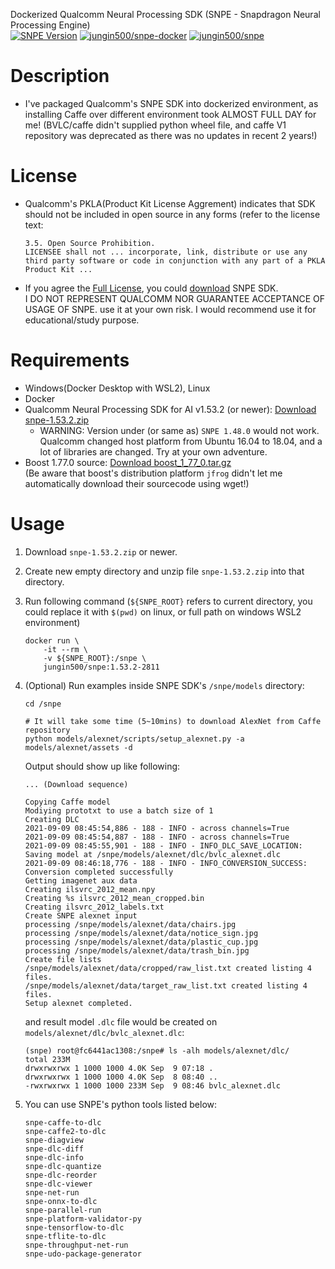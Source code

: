 Dockerized Qualcomm Neural Processing SDK (SNPE - Snapdragon Neural Processing Engine)  
[![SNPE Version](https://img.shields.io/badge/snpe-1.53.2-blue)](https://developer.qualcomm.com/downloads/qualcomm-neural-processing-sdk-ai-v1532) [![jungin500/snpe-docker](https://img.shields.io/badge/github-jungin500%2Fsnpe--docker-brightgreen)](https://github.com/jungin500/snpe-docker) [![jungin500/snpe](https://img.shields.io/badge/docker-jungin500%2Fsnpe-blue)](https://hub.docker.com/r/jungin500/snpe)

# Description
- I've packaged Qualcomm's SNPE SDK into dockerized environment, as installing Caffe over different environment took ALMOST FULL DAY for me! (BVLC/caffe didn't supplied python wheel file, and caffe V1 repository was deprecated as there was no updates in recent 2 years!)

# License
- Qualcomm's PKLA(Product Kit License Aggrement) indicates that SDK should not be included in open source in any forms (refer to the license text:
    ```
    3.5. Open Source Prohibition.
    LICENSEE shall not ... incorporate, link, distribute or use any third party software or code in conjunction with any part of a PKLA Product Kit ...
    ```
- If you agree the [Full License](https://developer.qualcomm.com/license/snapdragon-developer-tools-license), you could [download](https://developer.qualcomm.com/downloads/qualcomm-neural-processing-sdk-ai-v1532) SNPE SDK.  
    I DO NOT REPRESENT QUALCOMM NOR GUARANTEE ACCEPTANCE OF USAGE OF SNPE. use it at your own risk. I would recommend use it for educational/study purpose.

# Requirements
- Windows(Docker Desktop with WSL2), Linux
- Docker
- Qualcomm Neural Processing SDK for AI v1.53.2 (or newer): [Download snpe-1.53.2.zip](https://developer.qualcomm.com/downloads/qualcomm-neural-processing-sdk-ai-v1532)
    - WARNING: Version under (or same as) `SNPE 1.48.0` would not work. Qualcomm changed host platform from Ubuntu 16.04 to 18.04, and a lot of libraries are changed. Try at your own adventure.
- Boost 1.77.0 source: [Download boost_1_77_0.tar.gz](https://boostorg.jfrog.io/artifactory/main/release/1.77.0/source)  
  (Be aware that boost's distribution platform `jfrog` didn't let me automatically download their sourcecode using wget!)

# Usage
1. Download `snpe-1.53.2.zip` or newer.
2. Create new empty directory and unzip file `snpe-1.53.2.zip` into that directory.
3. Run following command (`${SNPE_ROOT}` refers to current directory, you could replace it with `$(pwd)` on linux, or full path on windows WSL2 environment)
    ```shell
    docker run \
        -it --rm \
        -v ${SNPE_ROOT}:/snpe \
        jungin500/snpe:1.53.2-2811
    ```

4. (Optional) Run examples inside SNPE SDK's `/snpe/models` directory:
    ```shell
    cd /snpe

    # It will take some time (5~10mins) to download AlexNet from Caffe repository
    python models/alexnet/scripts/setup_alexnet.py -a models/alexnet/assets -d
    ```

    Output should show up like following:
    ```
    ... (Download sequence)

    Copying Caffe model
    Modiying prototxt to use a batch size of 1
    Creating DLC
    2021-09-09 08:45:54,886 - 188 - INFO - across channels=True
    2021-09-09 08:45:54,887 - 188 - INFO - across channels=True
    2021-09-09 08:45:55,901 - 188 - INFO - INFO_DLC_SAVE_LOCATION: Saving model at /snpe/models/alexnet/dlc/bvlc_alexnet.dlc
    2021-09-09 08:46:18,776 - 188 - INFO - INFO_CONVERSION_SUCCESS: Conversion completed successfully
    Getting imagenet aux data
    Creating ilsvrc_2012_mean.npy
    Creating %s ilsvrc_2012_mean_cropped.bin
    Creating ilsvrc_2012_labels.txt
    Create SNPE alexnet input
    processing /snpe/models/alexnet/data/chairs.jpg
    processing /snpe/models/alexnet/data/notice_sign.jpg
    processing /snpe/models/alexnet/data/plastic_cup.jpg
    processing /snpe/models/alexnet/data/trash_bin.jpg
    Create file lists
    /snpe/models/alexnet/data/cropped/raw_list.txt created listing 4 files.
    /snpe/models/alexnet/data/target_raw_list.txt created listing 4 files.
    Setup alexnet completed.
    ```

    and result model `.dlc` file would be created on `models/alexnet/dlc/bvlc_alexnet.dlc`:
    ```
    (snpe) root@fc6441ac1308:/snpe# ls -alh models/alexnet/dlc/
    total 233M
    drwxrwxrwx 1 1000 1000 4.0K Sep  9 07:18 .
    drwxrwxrwx 1 1000 1000 4.0K Sep  8 08:40 ..
    -rwxrwxrwx 1 1000 1000 233M Sep  9 08:46 bvlc_alexnet.dlc
    ```

5. You can use SNPE's python tools listed below:
    ```
    snpe-caffe-to-dlc
    snpe-caffe2-to-dlc
    snpe-diagview
    snpe-dlc-diff
    snpe-dlc-info
    snpe-dlc-quantize
    snpe-dlc-reorder
    snpe-dlc-viewer
    snpe-net-run
    snpe-onnx-to-dlc
    snpe-parallel-run
    snpe-platform-validator-py
    snpe-tensorflow-to-dlc
    snpe-tflite-to-dlc
    snpe-throughput-net-run
    snpe-udo-package-generator
    ```

